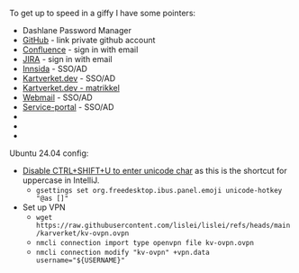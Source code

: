 To get up to speed in a giffy I have some pointers:

 * Dashlane Password Manager
 * [GitHub](https://github.com/kartverket) - link private github account
 * [Confluence](https://kartverket.atlassian.net/wiki/) - sign in with email
 * [JIRA](https://kartverket.atlassian.net/jira) - sign in with email
 * [Innsida](https://kartverket.sharepoint.com/) - SSO/AD
 * [Kartverket.dev](https://kartverket.dev/) - SSO/AD
 * [Kartverket.dev - matrikkel](https://kartverket.dev/catalog/default/component/matrikkel)
 * [Webmail](https://outlook.office.com/mail/) - SSO/AD
 * [Service-portal](https://kartverket.pureservice.com/) - SSO/AD
 * []()
 * []()
 * []()

Ubuntu 24.04 config:
 * [Disable CTRL+SHIFT+U to enter unicode char](https://superuser.com/questions/358749/how-to-disable-ctrlshiftu/1392682#1392682) as this is the shortcut for uppercase in IntelliJ.
   * `gsettings set org.freedesktop.ibus.panel.emoji unicode-hotkey "@as []"`
* Set up VPN
  * `wget https://raw.githubusercontent.com/lislei/lislei/refs/heads/main/karverket/kv-ovpn.ovpn`
  * `nmcli connection import type openvpn file kv-ovpn.ovpn`
  * `nmcli connection modify "kv-ovpn" +vpn.data username="${USERNAME}"`